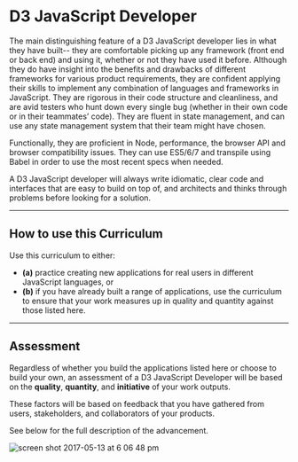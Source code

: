 # D3 JavaScript Developer

The main distinguishing feature of a D3 JavaScript developer lies in what they have built-- they are comfortable  picking up any framework (front end or back end) and using it, whether or not they have used it before. Although they do have insight into the benefits and drawbacks of different frameworks for various product requirements, they are confident applying their skills to implement any combination of languages and frameworks in JavaScript. They are rigorous in their code structure and cleanliness, and are avid testers who hunt down every single bug (whether in their own code or in their teammates’ code). They are fluent in state management, and can use any state management system that their team might have chosen. 

Functionally, they are proficient in Node, performance, the browser API and browser compatibility issues. They can use ES5/6/7 and transpile using Babel in order to use the most recent specs when needed. 

A D3 JavaScript developer will always write  idiomatic, clear code and interfaces that are easy to build on top of, and architects and thinks through problems before looking for a solution. 

---

## How to use this Curriculum

Use this curriculum to either:
- **(a)** practice creating new applications for real users in different JavaScript languages, or 
- **(b)** if you have already built a range of applications, use the curriculum to ensure that your work measures up in quality and quantity against those listed here. 

--- 

## Assessment
Regardless of whether you build the applications listed here or choose to build your own, an assessment of a D3 JavaScript Developer will be based on the **quality**, **quantity**, and **initiative** of your work outputs. 

These factors will be based on feedback that you have gathered from users, stakeholders, and collaborators of your products. 

See below for the full description of the advancement.

![screen shot 2017-05-13 at 6 06 48 pm](https://cloud.githubusercontent.com/assets/5239538/26029604/f94e2cb4-3806-11e7-8c2f-4c1f36bd4e9f.png)
